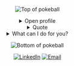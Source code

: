 
<div align="center">


![Top of pokeball](https://user-images.githubusercontent.com/44261381/209363264-ac854d3c-2cc2-44c4-928e-8a08d1013f46.png)

<details>
<summary>Open profile</summary>

<br>
<div>
<div align="center">
  <img height="200" alt="Profile" src="https://user-images.githubusercontent.com/44261381/209237088-3bbb1512-7486-4c36-afd8-bb60077d067b.png">
  
  [![Typing SVG](https://readme-typing-svg.demolab.com?font=VT323&size=35&duration=3500&pause=300&color=A89568&center=true&vCenter=true&width=500&lines=Hey%2C+I'm+Zeyad+Eldesouki;Welcome+to+my+profile!;Mobile+App+Developer+With+Flutter;Building+amazing+cross+platform+apps)](https://git.io/typing-svg)
</div>

<details>
<summary>About me</summary>

[![Typing SVG](https://readme-typing-svg.demolab.com?font=VT323&size=35&duration=3000&pause=1000&color=A89568&center=true&vCenter=true&width=500&lines=City%3A;Damietta%2C+Egypt;Languages%3A;Arabic%2C+English;Job+Title%3A;Flutter+Developer;Specialization%3A;Building+cross+platform+applications;Education%3A;Bachelor+of+Computer+Science%2C;Damietta+University;Birthday%3A;3rd+of+March+2002)](https://git.io/typing-svg)
</details>
<summary>Tools & Technologies</summary>
<div>
  <p style="display: inline-block;" align="center">
    <kbd>
      <kbd>Programming Languages</kbd>
      <br>
      <br>
      <img width="30px" src="https://cdn.jsdelivr.net/gh/devicons/devicon/icons/dart/dart-original.svg" /> 
      <img width="30px" src="https://cdn.jsdelivr.net/gh/devicons/devicon/icons/flutter/flutter-original.svg" /> 
      <img width="30px" src="https://cdn.jsdelivr.net/gh/devicons/devicon/icons/javascript/javascript-original.svg" /> 
      <img width="30px" src="https://cdn.jsdelivr.net/gh/devicons/devicon/icons/python/python-original.svg" /> 
    </kbd>
    <kbd>
      <kbd>Mobile Development</kbd>
      <br>
      <br>
      <img width="30px" src="https://cdn.jsdelivr.net/gh/devicons/devicon/icons/flutter/flutter-original.svg" />
      <img width="30px" src="https://cdn.jsdelivr.net/gh/devicons/devicon/icons/dart/dart-original.svg" />
    </kbd>
    <kbd>
      <kbd>Back-end & APIs</kbd>
      <br>
      <br>
      <img width="30px" src="https://cdn.jsdelivr.net/gh/devicons/devicon/icons/nodejs/nodejs-original.svg" />
      <img width="30px" src="https://cdn.jsdelivr.net/gh/devicons/devicon/icons/firebase/firebase-plain.svg" />
      <img width="30px" src="https://www.vectorlogo.zone/logos/getpostman/getpostman-icon.svg" />
    </kbd>
    <kbd>
      <kbd>Database</kbd>
      <br>
      <br>
      <img width="30px" src="https://www.vectorlogo.zone/logos/firebase/firebase-icon.svg" />
      <img width="30px" src="https://cdn.jsdelivr.net/gh/devicons/devicon/icons/postgresql/postgresql-original.svg" />
    </kbd>
    <kbd>
      <kbd>IDEs & Editors</kbd>
      <br>
      <br>
      <img width="30px" src="https://cdn.jsdelivr.net/gh/devicons/devicon/icons/vscode/vscode-original.svg" />
      <img width="30px" src="https://cdn.jsdelivr.net/gh/devicons/devicon/icons/androidstudio/androidstudio-original.svg" />
      <img width="30px" src="https://cdn.jsdelivr.net/gh/devicons/devicon/icons/pycharm/pycharm-original.svg" />
    </kbd>
  </p>
</div>
</details>

<details>
  <summary>Quote</summary>
  <br>
  <blockquote>
    “In Flutter, every widget is a building block, and every bug is a lesson<br> 
    If you don’t know the answer, you’ll figure it out because that’s what developers do<br>
    Embrace the challenges, learn from the errors, and keep building beautiful apps.”
    <br><strong>– Inspired by the Flutter mindset –</strong>
  </blockquote>
</details>



<details>
<summary>What can I do for you?</summary>
<table style="border: none">
  <tr>
  <td width="50%" valign="top">


## Let's Work Together!

If you have any questions about Flutter development, need help with clean and maintainable code, feel free to <a href="mailto:zeyadeldesouki@gmail.com">contact me by email</a>.

  </td>
  <td width="50%" valign="top">

## It's not perfect, isn't it?

**<img alt="Feedback" src="https://img.shields.io/badge/Ask%20me-anything-1abc9c.svg">**

<blockquote>“I think it’s very important to have a feedback loop, where you’re constantly thinking about what you’ve done and how you could be doing it better.”
<br><strong>– Elon Musk –</strong></blockquote>

  </td>
  </tr>
</table>
</details>

</details>

![Bottom of pokeball](https://user-images.githubusercontent.com/44261381/209363271-905d2a5e-8a18-44c0-a450-45dddd4d5036.png)

</div>

<div align=center>
  <a href="https://www.linkedin.com/in/zeyadeldesouki/"><img src="https://img.shields.io/static/v1?style=for-the-badge&message=LinkedIn&color=0A66C2&logo=LinkedIn&logoColor=FFFFFF&label=" alt="LinkedIn" /></a>
  <a href="mailto:zeyadeldesouki@gmail.com"><img alt="Email" src="https://img.shields.io/static/v1?style=for-the-badge&message=Gmail&color=EA4335&logo=Gmail&logoColor=FFFFFF&label=" /></a>
